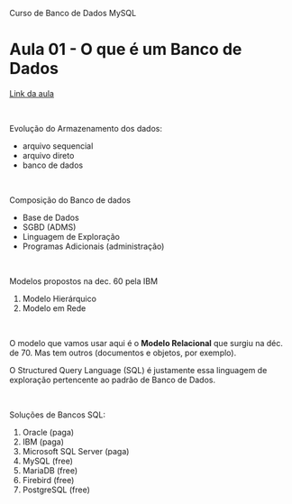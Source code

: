 Curso de Banco de Dados MySQL

# Aula 01 - O que é um Banco de Dados
[Link da aula](https://www.youtube.com/watch?v=Ofktsne-utM&list=PLHz_AreHm4dkBs-795Dsgvau_ekxg8g1r)

<br />

Evolução do Armazenamento dos dados:
-  arquivo sequencial
-  arquivo direto
-  banco de dados

<br />

Composição do Banco de dados
- Base de Dados
- SGBD (ADMS)
- Linguagem de Exploração
- Programas Adicionais (administração)

<br />

Modelos propostos na dec. 60 pela IBM
1. Modelo Hierárquico
1. Modelo em Rede

<br />

O modelo que vamos usar aqui é o **Modelo Relacional** que surgiu na déc. de 70. Mas tem outros (documentos e objetos, por exemplo).

O Structured Query Language (SQL) é justamente essa linguagem de exploração pertencente ao padrão de Banco de Dados.

<br />

Soluções de Bancos SQL:
1. Oracle (paga)
1. IBM (paga)
1. Microsoft SQL Server (paga)
1. MySQL (free)
1. MariaDB (free)
1. Firebird (free)
1. PostgreSQL (free)